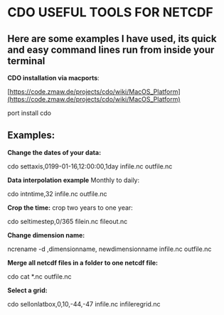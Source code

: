 CDO USEFUL TOOLS FOR NETCDF
================================
Here are some examples I have used, its quick and easy command lines run from inside your terminal
---------------------------------------------------------------------
**CDO installation via macports**: 

[https://code.zmaw.de/projects/cdo/wiki/MacOS_Platform](https://code.zmaw.de/projects/cdo/wiki/MacOS_Platform)


  port install cdo


Examples:
----------------

**Change the dates of your data:**  

  cdo settaxis,0199-01-16,12:00:00,1day infile.nc outfile.nc  </br>
  
**Data interpolation example**  Monthly to daily: </br>
   
  cdo intntime,32 infile.nc outfile.nc </br>

**Crop the time:** crop two years to one year: </br>

  cdo seltimestep,0/365 filein.nc fileout.nc  </br >

**Change dimension name:**  </br > 
  
  ncrename -d ,dimensionname, newdimensionname infile.nc outfile.nc </br>

**Merge all netcdf files in a folder to one netcdf file:**  </br >

  cdo cat *.nc outfile.nc </br >

**Select a grid:** </br >

  cdo sellonlatbox,0,10,-44,-47 infile.nc infileregrid.nc  </br >

